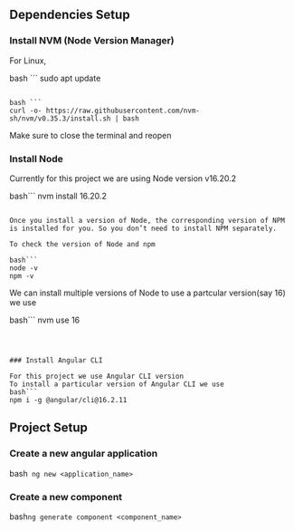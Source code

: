 ## Dependencies Setup


### Install NVM (Node Version Manager)

For Linux,

bash ```
sudo apt update
```

bash ```
curl -o- https://raw.githubusercontent.com/nvm-sh/nvm/v0.35.3/install.sh | bash
```

Make sure to close the terminal and reopen

### Install Node

Currently for this project we are using Node version v16.20.2

bash```
nvm install 16.20.2
```

Once you install a version of Node, the corresponding version of NPM is installed for you. So you don’t need to install NPM separately.

To check the version of Node and npm

bash```
node -v
npm -v
```

We can install multiple versions of Node to use a partcular version(say 16) we use 

bash```
nvm use 16
```



### Install Angular CLI

For this project we use Angular CLI version
To install a particular version of Angular CLI we use 
bash```
npm i -g @angular/cli@16.2.11
```



## Project Setup



### Create a new angular application


bash```
ng new <application_name>```

### Create a new component

bash```ng generate component <component_name>```




